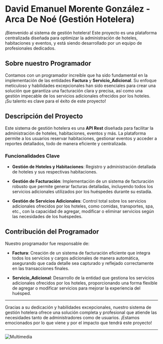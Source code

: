 # David Emanuel Morente González - Arca De Noé (Gestión Hotelera)
 
¡Bienvenido al sistema de gestión hotelera! Este proyecto es una plataforma centralizada diseñada para optimizar la administración de hoteles, habitaciones y eventos, y está siendo desarrollado por un equipo de profesionales dedicados.
 
## Sobre nuestro Programador
 
Contamos con un programador increíble que ha sido fundamental en la implementación de las entidades **Factura** y **Servicio_Adicional**. Su enfoque meticuloso y habilidades excepcionales han sido esenciales para crear una solución que garantiza una facturación clara y precisa, así como una gestión impecable de los servicios adicionales ofrecidos por los hoteles. ¡Su talento es clave para el éxito de este proyecto!
 
## Descripción del Proyecto
 
Este sistema de gestión hotelera es una **API Rest** diseñada para facilitar la administración de hoteles, habitaciones, eventos y más. La plataforma permite a los usuarios reservar habitaciones, gestionar eventos y acceder a reportes detallados, todo de manera eficiente y centralizada.
 
### Funcionalidades Clave
 
- **Gestión de Hoteles y Habitaciones**: Registro y administración detallada de hoteles y sus respectivas habitaciones.

- **Gestión de Facturación**: Implementación de un sistema de facturación robusto que permite generar facturas detalladas, incluyendo todos los servicios adicionales utilizados por los huéspedes durante su estadía.

- **Gestión de Servicios Adicionales**: Control total sobre los servicios adicionales ofrecidos por los hoteles, como comidas, transportes, spa, etc., con la capacidad de agregar, modificar o eliminar servicios según las necesidades de los huéspedes.
 
## Contribución del Programador
 
Nuestro programador fue responsable de:

- **Factura**: Creación de un sistema de facturación eficiente que integra todos los servicios y cargos adicionales de manera automática, asegurando que cada detalle sea capturado y reflejado correctamente en las transacciones finales.

- **Servicio_Adicional**: Desarrollo de la entidad que gestiona los servicios adicionales ofrecidos por los hoteles, proporcionando una forma flexible de agregar o modificar servicios para mejorar la experiencia del huésped.
 
---
 
Gracias a su dedicación y habilidades excepcionales, nuestro sistema de gestión hotelera ofrece una solución completa y profesional que atiende las necesidades tanto de administradores como de usuarios. ¡Estamos emocionados por lo que viene y por el impacto que tendrá este proyecto!
 
---

 ![Multimedia](https://github.com/user-attachments/assets/40b7a8d6-6c11-40a5-b6ed-6b389552ab96)
